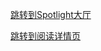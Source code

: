 [跳转到Spotlight大厅](https://nc5w.adj.st/?adj_t=yfd7spz&adj_deep_link=spotlight%3A%2F%2F%3Fhome%26cmtrackid%3D10020001%26linktype%3D2001%26cmrefsrc%fan_test%26cmrefuid%3D10010001)

[跳转到阅读详情页](https://fb.me/1GjcWR44SeIOejX)